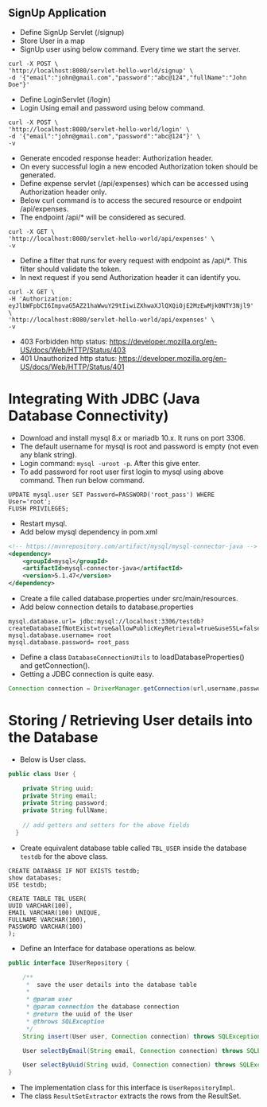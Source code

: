 ## SignUp Application
* Define SignUp Servlet (/signup)
* Store User in a map
* SignUp user using below command. Every time we start the server.
```text 
curl -X POST \
'http://localhost:8080/servlet-hello-world/signup' \
-d '{"email":"john@gmail.com","password":"abc@124","fullName":"John Doe"}'
```
* Define LoginServlet (/login)
* Login Using email and password using below command.
```text 
curl -X POST \
'http://localhost:8080/servlet-hello-world/login' \
-d '{"email":"john@gmail.com","password":"abc@124"}' \
-v
```
* Generate encoded response header: Authorization header.
* On every successful login a new encoded Authorization token should be generated.
* Define expense servlet (/api/expenses) which can be accessed using Authorization header only.
* Below curl command is to access the secured resource or endpoint /api/expenses.
* The endpoint /api/* will be considered as secured.
```text 
curl -X GET \
'http://localhost:8080/servlet-hello-world/api/expenses' \
-v
```
* Define a filter that runs for every request with endpoint as /api/*. This filter should validate the token.
* In next request if you send Authorization header it can identify you.
```text 
curl -X GET \
-H 'Authorization: eyJlbWFpbCI6ImpvaG5AZ21haWwuY29tIiwiZXhwaXJlQXQiOjE2MzEwMjk0NTY3Njl9' \
'http://localhost:8080/servlet-hello-world/api/expenses' \
-v
```
* 403 Forbidden http status: https://developer.mozilla.org/en-US/docs/Web/HTTP/Status/403
* 401 Unauthorized http status: https://developer.mozilla.org/en-US/docs/Web/HTTP/Status/401

# Integrating With JDBC (Java Database Connectivity)
* Download and install mysql 8.x or mariadb 10.x. It runs on port 3306.
* The default username for mysql is root and password is empty (not even any blank string).
* Login command: `mysql -uroot -p`. After this give enter.
* To add password for root user first login to mysql using above command. Then run below command.
```text 
UPDATE mysql.user SET Password=PASSWORD('root_pass') WHERE User='root'; 
FLUSH PRIVILEGES;
```
* Restart mysql.
* Add below mysql dependency in  pom.xml
```xml 
<!-- https://mvnrepository.com/artifact/mysql/mysql-connector-java -->
<dependency>
    <groupId>mysql</groupId>
    <artifactId>mysql-connector-java</artifactId>
    <version>5.1.47</version>
</dependency> 
```
* Create a file called database.properties under src/main/resources.
* Add below connection details to database.properties
```text 
mysql.database.url= jdbc:mysql://localhost:3306/testdb?createDatabaseIfNotExist=true&allowPublicKeyRetrieval=true&useSSL=false
mysql.database.username= root
mysql.database.password= root_pass
```
* Define a class `DatabaseConnectionUtils` to loadDatabaseProperties() and getConnection().
* Getting a JDBC connection is quite easy.
```java 
Connection connection = DriverManager.getConnection(url,username,password);
```
# Storing / Retrieving User details into the Database
* Below is User class.
```java 
public class User {

    private String uuid;
    private String email;
    private String password;
    private String fullName;
    
    // add getters and setters for the above fields
  }   
```
* Create equivalent database table called `TBL_USER` inside the database `testdb` for the above class.
```text 
CREATE DATABASE IF NOT EXISTS testdb;
show databases;
USE testdb;

CREATE TABLE TBL_USER(
UUID VARCHAR(100),
EMAIL VARCHAR(100) UNIQUE,
FULLNAME VARCHAR(100),
PASSWORD VARCHAR(100)
); 
```

* Define an Interface for database operations as below.
```java
public interface IUserRepository {

    /**
     *  save the user details into the database table
     *
     * @param user
     * @param connection the database connection
     * @return the uuid of the User
     * @throws SQLException
     */
    String insert(User user, Connection connection) throws SQLException;

    User selectByEmail(String email, Connection connection) throws SQLException;

    User selectByUuid(String uuid, Connection connection) throws SQLException;
}
```
* The implementation class for this interface is `UserRepositoryImpl`.
* The class `ResultSetExtractor` extracts the rows from the ResultSet.